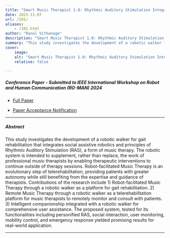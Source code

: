```yaml
---
title: "Smart Music Therapist 1.0: Rhythmic Auditory Stimulation Integrated Robotic Walker as a Therapeutic Companion for Gait Rehabilitation" 
date: 2023-11-07
url: /101/
aliases: 
    - /101.html
author: "Ranul Vithanage"
description: "Smart Music Therapist 1.0: Rhythmic Auditory Stimulation Integrated Robotic Walker as a Therapeutic Companion for Gait Rehabilitation" 
summary: "This study investigates the development of a robotic walker for gait rehabilitation that integrates social assistive robotics and principles of Rhythmic Auditory Stimulation (RAS), a form of music therapy. The robotic system is intended to supplement, rather than replace, the work of professional music therapists by enabling therapeutic interventions to continue outside of therapy sessions. Robot-facilitated Music Therapy is an evolutionary step of telerehabilitation, providing patients with greater autonomy while still benefiting from the expertise and guidance of therapists. Contributions of the research include 1) Robot-facilitated Music Therapy through a robotic walker as a platform for gait rehabilitation. 2) Remote Music Therapy through a robotic walker as a telerehabilitation platform for music therapists to remotely monitor and consult with patients. 3) Intelligent companionship integrated with a robotic walker for comprehensive user assistance. The proposed system, tested for its functionalities including personified RAS, social interaction, user monitoring, mobility control, and emergency response yielded promising results for real-world application." 
cover:
    image: 
    alt: "Smart Music Therapist 1.0: Rhythmic Auditory Stimulation Integrated Robotic Walker as a Therapeutic Companion for Gait Rehabilitation"
    relative: false

---
```


##### Conference Paper - Submitted to IEEE International Workshop on Robot and Human Communication (RO-MAN) 2024

+ [Full Paper](/101.pdf)

+ [Paper Acceptance Notification](/RO-MAN_acceptance.pdf)

---

##### Abstract

This study investigates the development of a robotic walker for gait rehabilitation that integrates social assistive robotics and principles of Rhythmic Auditory Stimulation (RAS), a form of music therapy. The robotic system is intended to supplement, rather than replace, the work of professional music therapists by enabling therapeutic interventions to continue outside of therapy sessions. Robot-facilitated Music Therapy is an evolutionary step of telerehabilitation, providing patients with greater autonomy while still benefiting from the expertise and guidance of therapists. Contributions of the research include 1) Robot-facilitated Music Therapy through a robotic walker as a platform for gait rehabilitation. 2) Remote Music Therapy through a robotic walker as a telerehabilitation platform for music therapists to remotely monitor and consult with patients. 3) Intelligent companionship integrated with a robotic walker for comprehensive user assistance. The proposed system, tested for its functionalities including personified RAS, social interaction, user monitoring, mobility control, and emergency response yielded promising results for real-world application.

---